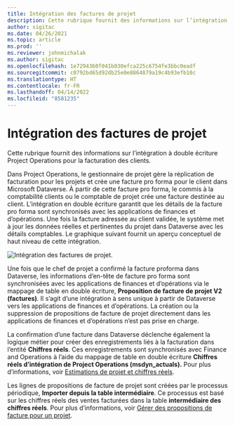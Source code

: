 ```yaml
---
title: Intégration des factures de projet
description: Cette rubrique fournit des informations sur l’intégration à double écriture Project Operations pour la facturation des clients.
author: sigitac
ms.date: 04/26/2021
ms.topic: article
ms.prod: ''
ms.reviewer: johnmichalak
ms.author: sigitac
ms.openlocfilehash: 1e7294360f041b030efca225c6754fe3bbc0eadf
ms.sourcegitcommit: c0792bd65d92db25e0e8864879a19c4b93efb10c
ms.translationtype: HT
ms.contentlocale: fr-FR
ms.lasthandoff: 04/14/2022
ms.locfileid: "8581235"
---
```

# <a name="project-invoice-integration"></a>Intégration des factures de projet

Cette rubrique fournit des informations sur l’intégration à double écriture Project Operations pour la facturation des clients.

Dans Project Operations, le gestionnaire de projet gère la réplication de facturation pour les projets et crée une facture pro forma pour le client dans Microsoft Dataverse. À partir de cette facture pro forma, le commis à la comptabilité clients ou le comptable de projet crée une facture destinée au client. L’intégration en double écriture garantit que les détails de la facture pro forma sont synchronisés avec les applications de finances et d’opérations. Une fois la facture adressée au client validée, le système met à jour les données réelles et pertinentes du projet dans Dataverse avec les détails comptables. Le graphique suivant fournit un aperçu conceptuel de haut niveau de cette intégration.

   ![Intégration des factures de projet.](./media/DW5Invoicing.png)

Une fois que le chef de projet a confirmé la facture proforma dans Dataverse, les informations d’en-tête de facture pro forma sont synchronisées avec les applications de finances et d’opérations via le mappage de table en double écriture, **Proposition de facture de projet V2 (factures)**. Il s’agit d’une intégration à sens unique à partir de Dataverse vers les applications de finances et d’opérations. La création ou la suppression de propositions de facture de projet directement dans les applications de finances et d’opérations n’est pas prise en charge.

La confirmation d’une facture dans Dataverse déclenche également la logique métier pour créer des enregistrements liés à la facturation dans l’entité **Chiffres réels**. Ces enregistrements sont synchronisés avec Finance and Operations à l’aide du mappage de table en double écriture **Chiffres réels d’intégration de Project Operations (msdyn\_actuals).** Pour plus d’informations, voir [Estimations de projet et chiffres réels](resource-dual-write-estimates-actuals.md). 

Les lignes de propositions de facture de projet sont créées par le processus périodique, **Importer depuis la table intermédiaire**. Ce processus est basé sur les chiffres réels des ventes facturées dans la table **intermédiaire des chiffres réels**. Pour plus d’informations, voir [Gérer des propositions de facture pour un projet](../invoicing/format-update-project-invoice-proposals.md#create-project-invoice-proposals). 
